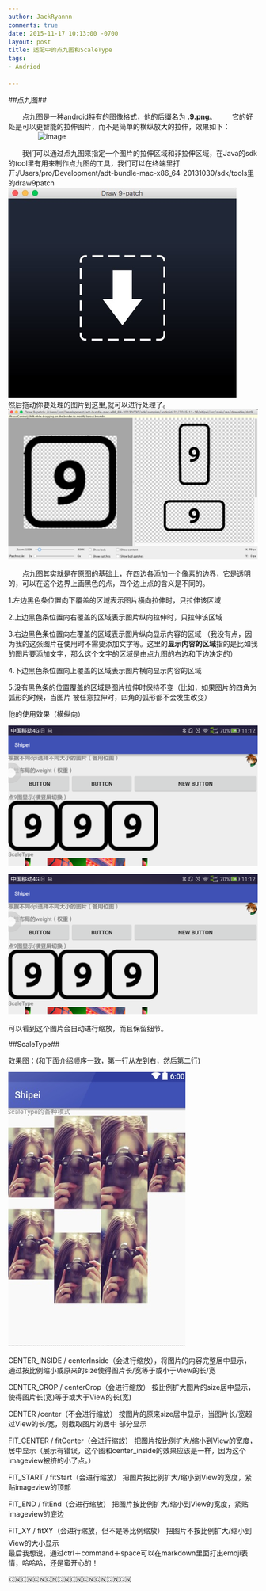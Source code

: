 ```yaml
---
author: JackRyannn
comments: true
date: 2015-11-17 10:13:00 -0700
layout: post
title: 适配中的点九图和ScaleType
tags:
- Andriod

---
```

##点九图##  



　　点九图是一种android特有的图像格式，他的后缀名为 **.9.png**。
　　它的好处是可以更智能的拉伸图片，而不是简单的横纵放大的拉伸，效果如下：
　　
　　![image](http://a.hiphotos.baidu.com/baike/c0%3Dbaike72%2C5%2C5%2C72%2C24/sign=e1b85129c9177f3e0439f45f11a650a2/7af40ad162d9f2d3675ce770a9ec8a136227cce4.jpg)
　　

　　我们可以通过点九图来指定一个图片的拉伸区域和非拉伸区域，在Java的sdk的tool里有用来制作点九图的工具，我们可以在终端里打开:/Users/pro/Development/adt-bundle-mac-x86_64-20131030/sdk/tools里的draw9patch
　　
　　![image](./images/draw9patch.png)　
　　
　　
　　然后拖动你要处理的图片到这里,就可以进行处理了。
　　![image](./images/draw9patch2.png)　
　　

　　点九图其实就是在原图的基础上，在四边各添加一个像素的边界，它是透明的，可以在这个边界上画黑色的点，四个边上点的含义是不同的。

1.左边黑色条位置向下覆盖的区域表示图片横向拉伸时，只拉伸该区域 

2.上边黑色条位置向右覆盖的区域表示图片纵向拉伸时，只拉伸该区域   

3.右边黑色条位置向左覆盖的区域表示图片纵向显示内容的区域 （我没有点，因为我的这张图片在使用时不需要添加文字等。这里的**显示内容的区域**指的是比如我的图片要添加文字，那么这个文字的区域是由点九图的右边和下边决定的）

4.下边黑色条位置向上覆盖的区域表示图片横向显示内容的区域

5.没有黑色条的位置覆盖的区域是图片拉伸时保持不变（比如，如果图片的四角为弧形的时候，当图片 被任意拉伸时，四角的弧形都不会发生改变）

他的使用效果（横纵向）

![image](./images/draw9patch3.png)

![image](./images/draw9patch3.png)

可以看到这个图片会自动进行缩放，而且保留细节。

##ScaleType##  


效果图：(和下面介绍顺序一致，第一行从左到右，然后第二行)  

![image](./images/scaletype.png)



CENTER_INSIDE / centerInside（会进行缩放），将图片的内容完整居中显示，通过按比例缩小或原来的size使得图片长/宽等于或小于View的长/宽  

CENTER_CROP / centerCrop（会进行缩放）  按比例扩大图片的size居中显示，使得图片长(宽)等于或大于View的长(宽)
  
CENTER /center（不会进行缩放）  按图片的原来size居中显示，当图片长/宽超过View的长/宽，则截取图片的居中
部分显示

FIT_CENTER / fitCenter（会进行缩放）  把图片按比例扩大/缩小到View的宽度，居中显示（展示有错误，这个图和center_inside的效果应该是一样，因为这个imageview被挤的小了点。）

FIT_START / fitStart（会进行缩放）  把图片按比例扩大/缩小到View的宽度，紧贴imageview的顶部  

FIT_END / fitEnd（会进行缩放）   把图片按比例扩大/缩小到View的宽度，紧贴imageview的底边  

FIT_XY / fitXY（会进行缩放，但不是等比例缩放）  把图片不按比例扩大/缩小到View的大小显示
　　		　　		　　	
最后我想说，通过ctrl＋command＋space可以在markdown里面打出emoji表情，哈哈哈，还是蛮开心的！

🇨🇳🇨🇳🇨🇳🇨🇳🇨🇳🇨🇳🇨🇳🇨🇳🇨🇳🇨🇳
  

　　
  
  
